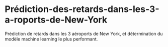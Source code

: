 # Prédiction-des-retards-dans-les-3-a-roports-de-New-York
Prédiction de retards dans les 3 aéroports de New York, et détermination du modèle machine learning le plus performant.
